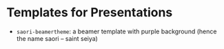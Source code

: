 # Templates for Presentations

- `saori-beamertheme`: a beamer template with purple background (hence the name saori &ndash; saint seiya)
